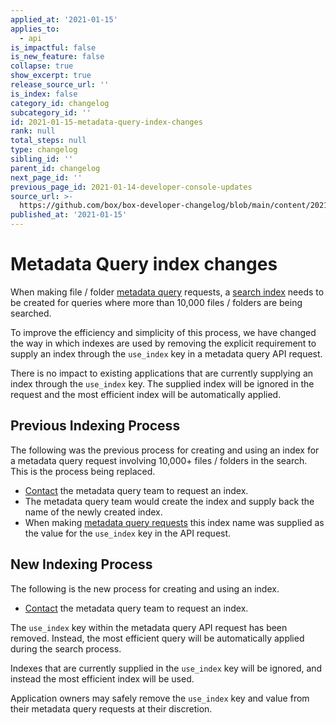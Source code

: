 ```yaml
---
applied_at: '2021-01-15'
applies_to:
  - api
is_impactful: false
is_new_feature: false
collapse: true
show_excerpt: true
release_source_url: ''
is_index: false
category_id: changelog
subcategory_id: ''
id: 2021-01-15-metadata-query-index-changes
rank: null
total_steps: null
type: changelog
sibling_id: ''
parent_id: changelog
next_page_id: ''
previous_page_id: 2021-01-14-developer-console-updates
source_url: >-
  https://github.com/box/box-developer-changelog/blob/main/content/2021/01-15-metadata-query-index-changes.md
published_at: '2021-01-15'
---
```

# Metadata Query index changes

When making file / folder [metadata query][mdq] requests, a
[search index][mdq-index] needs to be created for queries where more than
10,000 files / folders are being searched.

To improve the efficiency and simplicity of this process, we have changed the
way in which indexes are used by removing the explicit requirement to supply an
index through the `use_index` key in a metadata query API request.

<!-- more -->

There is no impact to existing applications that are currently supplying an
index through the `use_index` key. The supplied index will be ignored in
the request and the most efficient index will be automatically applied.

## Previous Indexing Process

The following was the previous process for creating and using an index for a
metadata query request involving 10,000+ files / folders in the search. This is
the process being replaced.

* [Contact][mdq-contact] the metadata query team to request an index.
* The metadata query team would create the index and supply back the name of
 the newly created index.
* When making [metadata query requests][mdq-request] this index name was
 supplied as the value for the `use_index` key in the API request.

## New Indexing Process

The following is the new process for creating and using an index.

* [Contact][mdq-contact] the metadata query team to request an index.

The `use_index` key within the metadata query API request has been removed.
Instead, the most efficient query will be automatically applied during the
search process.

Indexes that are currently supplied in the `use_index` key will be ignored, and
instead the most efficient index will be used.

Application owners may safely remove the `use_index` key and value from their
metadata query requests at their discretion.

[mdq]: g://metadata/queries/
[mdq-index]: g://metadata/queries/indexes/
[mdq-contact]: g://metadata/queries/indexes/#request-an-index
[mdq-request]: g://metadata/queries/indexes/#query-with-an-index